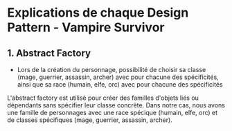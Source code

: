 # Explications de chaque Design Pattern - Vampire Survivor

## 1. Abstract Factory

- Lors de la création du personnage, possibilité de choisir sa classe (mage, guerrier, assassin, archer) avec pour chacune des spécificités, ainsi que sa race (humain, elfe, orc) avec pour chacune des spécificités

L'abstract factory est utilisé pour créer des familles d'objets liés ou dépendants sans spécifier leur classe concrète. Dans notre cas, nous avons une famille de personnages avec une race spécique (humain, elfe, orc) et de classes spécifiques (mage, guerrier, assassin, archer). 

